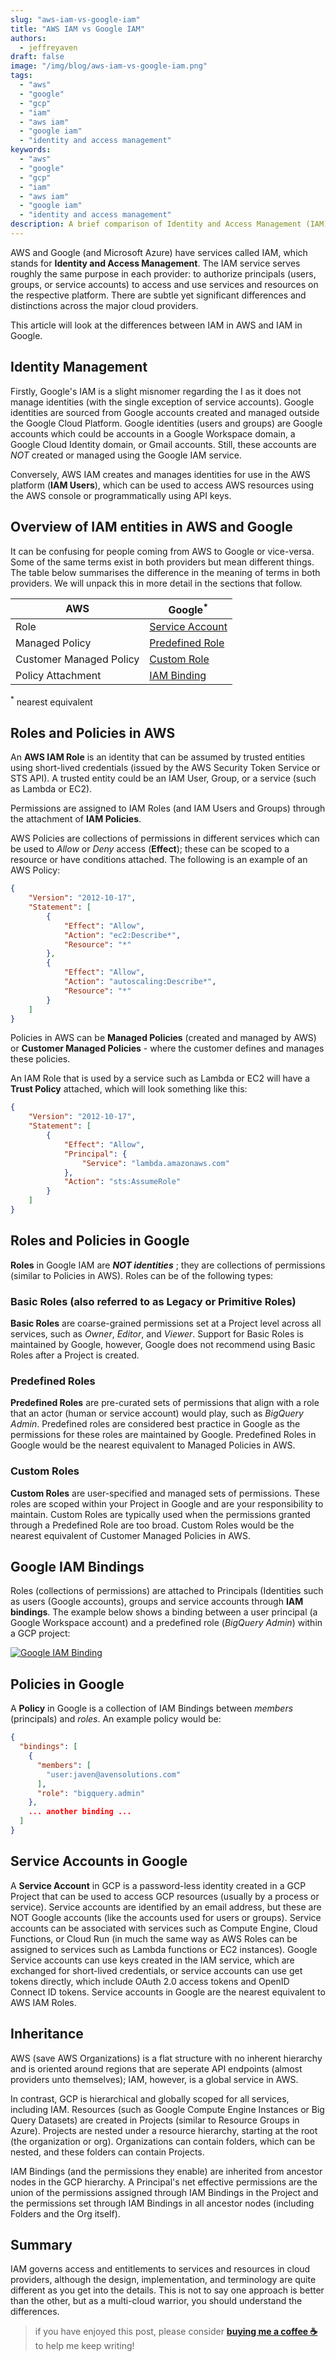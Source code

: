 ```yaml
---
slug: "aws-iam-vs-google-iam"
title: "AWS IAM vs Google IAM"
authors:  
  - jeffreyaven
draft: false
image: "/img/blog/aws-iam-vs-google-iam.png"
tags: 
  - "aws"
  - "google"  
  - "gcp"
  - "iam"
  - "aws iam"
  - "google iam"
  - "identity and access management"
keywords: 
  - "aws"
  - "google"  
  - "gcp"
  - "iam"
  - "aws iam"
  - "google iam"
  - "identity and access management"
description: A brief comparison of Identity and Access Management (IAM) in the Google Cloud Platform and AWS.
---
```


AWS and Google (and Microsoft Azure) have services called IAM, which stands for __Identity and Access Management__. The IAM service serves roughly the same purpose in each provider: to authorize principals (users, groups, or service accounts) to access and use services and resources on the respective platform. There are subtle yet significant differences and distinctions across the major cloud providers.  

This article will look at the differences between IAM in AWS and IAM in Google.  

## Identity Management
Firstly, Google's IAM is a slight misnomer regarding the I as it does not manage identities (with the single exception of service accounts). Google identities are sourced from Google accounts created and managed outside the Google Cloud Platform. Google identities (users and groups) are Google accounts which could be accounts in a Google Workspace domain, a Google Cloud Identity domain, or Gmail accounts. Still, these accounts are *NOT* created or managed using the Google IAM service.  

Conversely, AWS IAM creates and manages identities for use in the AWS platform (__IAM Users__), which can be used to access AWS resources using the AWS console or programmatically using API keys.  

## Overview of IAM entities in AWS and Google
It can be confusing for people coming from AWS to Google or vice-versa. Some of the same terms exist in both providers but mean different things. The table below summarises the difference in the meaning of terms in both providers. We will unpack this in more detail in the sections that follow.  

| AWS | Google<sup>*</sup> |
| --- | ----------- |
| Role | [Service Account](#service-accounts-in-google) |
| Managed Policy | [Predefined Role](#predefined-roles) |
| Customer Managed Policy | [Custom Role](#custom-roles) |
| Policy Attachment | [IAM Binding](#google-iam-bindings) |

<sup>*</sup> nearest equivalent

## Roles and Policies in AWS
An __AWS IAM Role__ is an identity that can be assumed by trusted entities using short-lived credentials (issued by the AWS Security Token Service or STS API). A trusted entity could be an IAM User, Group, or a service (such as Lambda or EC2).  

Permissions are assigned to IAM Roles (and IAM Users and Groups) through the attachment of __IAM Policies__.  

AWS Policies are collections of permissions in different services which can be used to *Allow* or *Deny* access (__Effect__); these can be scoped to a resource or have conditions attached. The following is an example of an AWS Policy:  

```json
{
    "Version": "2012-10-17",
    "Statement": [
        {
            "Effect": "Allow",
            "Action": "ec2:Describe*",
            "Resource": "*"
        },
        {
            "Effect": "Allow",
            "Action": "autoscaling:Describe*",
            "Resource": "*"
        }
    ]
}
```

Policies in AWS can be __Managed Policies__ (created and managed by AWS) or __Customer Managed Policies__ - where the customer defines and manages these policies.  

An IAM Role that is used by a service such as Lambda or EC2 will have a __Trust Policy__ attached, which will look something like this:  

```json
{
    "Version": "2012-10-17",
    "Statement": [
        {
            "Effect": "Allow",
            "Principal": {
                "Service": "lambda.amazonaws.com"
            },
            "Action": "sts:AssumeRole"
        }
    ]
}
```

## Roles and Policies in Google
__Roles__ in Google IAM are __*NOT identities*__ ; they are collections of permissions (similar to Policies in AWS). Roles can be of the following types:  

### Basic Roles (also referred to as Legacy or Primitive Roles) 
__Basic Roles__ are coarse-grained permissions set at a Project level across all services, such as *Owner*, *Editor*, and *Viewer*. Support for Basic Roles is maintained by Google, however, Google does not recommend using Basic Roles after a Project is created.  

### Predefined Roles
__Predefined Roles__ are pre-curated sets of permissions that align with a role that an actor (human or service account) would play, such as *BigQuery Admin*. Predefined roles are considered best practice in Google as the permissions for these roles are maintained by Google. Predefined Roles in Google would be the nearest equivalent to Managed Policies in AWS.  

### Custom Roles
__Custom Roles__ are user-specified and managed sets of permissions. These roles are scoped within your Project in Google and are your responsibility to maintain. Custom Roles are typically used when the permissions granted through a Predefined Role are too broad. Custom Roles would be the nearest equivalent of Customer Managed Policies in AWS.  

## Google IAM Bindings
Roles (collections of permissions) are attached to Principals (Identities such as users (Google accounts), groups and service accounts through __IAM bindings__.  The example below shows a binding between a user principal (a Google Workspace account) and a predefined role (*BigQuery Admin*) within a GCP project:    

[![Google IAM Binding](images/iam_binding.png)](images/iam_binding.png)

## Policies in Google
A __Policy__ in Google is a collection of IAM Bindings between *members* (principals) and *roles*. An example policy would be:  

```json
{
  "bindings": [
    {
      "members": [
        "user:javen@avensolutions.com"
      ],
      "role": "bigquery.admin"
    },
    ... another binding ...
  ]
}
```

## Service Accounts in Google
A __Service Account__ in GCP is a password-less identity created in a GCP Project that can be used to access GCP resources (usually by a process or service). Service accounts are identified by an email address, but these are NOT Google accounts (like the accounts used for users or groups). Service accounts can be associated with services such as Compute Engine, Cloud Functions, or Cloud Run (in much the same way as AWS Roles can be assigned to services such as Lambda functions or EC2 instances). Google Service accounts can use keys created in the IAM service, which are exchanged for short-lived credentials, or service accounts can use get tokens directly, which include OAuth 2.0 access tokens and OpenID Connect ID tokens. Service accounts in Google are the nearest equivalent to AWS IAM Roles.  

## Inheritance
AWS (save AWS Organizations) is a flat structure with no inherent hierarchy and is oriented around regions that are seperate API endpoints (almost providers unto themselves); IAM, however, is a global service in AWS.  

In contrast, GCP is hierarchical and globally scoped for all services, including IAM. Resources (such as Google Compute Engine Instances or Big Query Datasets) are created in Projects (similar to Resource Groups in Azure). Projects are nested under a resource hierarchy, starting at the root (the organization or org). Organizations can contain folders, which can be nested, and these folders can contain Projects.  

IAM Bindings (and the permissions they enable) are inherited from ancestor nodes in the GCP hierarchy. A Principal's net effective permissions are the union of the permissions assigned through IAM Bindings in the Project and the permissions set through IAM Bindings in all ancestor nodes (including Folders and the Org itself).  

## Summary
IAM governs access and entitlements to services and resources in cloud providers, although the design, implementation, and terminology are quite different as you get into the details. This is not to say one approach is better than the other, but as a multi-cloud warrior, you should understand the differences. 

> if you have enjoyed this post, please consider [__buying me a coffee ☕__](https://www.buymeacoffee.com/jeffreyaven) to help me keep writing!